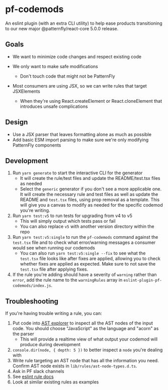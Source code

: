 # pf-codemods
An eslint plugin (with an extra CLI utility) to help ease products transitioning to our new major @patternfly/react-core 5.0.0 release.

## Goals
- We want to minimize code changes and respect existing code
- We only want to make safe modifications
  - Don't touch code that might not be PatternFly


- Most consumers are using JSX, so we can write rules that target JSXElements
  - When they're using React.createElement or React.cloneElement that introduces unsafe complications

## Design
- Use a JSX parser that leaves formatting alone as much as possible
- Add basic ESM import parsing to make sure we're only modifying PatternFly components

## Development

1. Run `yarn generate` to start the interactive CLI for the generator
    - It will create the rule/test files and update the README/test.tsx files as needed
    - Select the `generic` generator if you don't see a more applicable one. It will create the necessary rule and test files as well as update the README and `test.tsx` files, using prop removal as a template. This will give you a canvas to modify as needed for the specific codemod you're writing.
1. Run `yarn test:v5` to run tests for upgrading from v4 to v5
    - This will simply output which tests pass or fail
    - You can also replace `v5` with another version directory within the repo
1. Run `yarn test:v5:single` to run the `pf-codemods` command against the `test.tsx` file and to check what error/warning messages a consumer would see when running our codemods
    - You can also run `yarn test:v5:single --fix` to see what the `test.tsx` file looks like after fixes are applied, allowing you to check whether fixes are applied as expected. Make sure to not save the `test.tsx` file after applying fixes.
1. If the rule you're adding should have a severity of `warning` rather than `error`, add the rule name to the `warningRules` array in `eslint-plugin-pf-codemods/index.js`.

## Troubleshooting

If you're having trouble writing a rule, you can:
1. Put code into [AST explorer](https://astexplorer.net/) to inspect all the AST nodes of the input code. You should choose "JavaScript" as the language and "acorn" as the parser
    - This will provide a realtime view of what output your codemod will produce during development
1. `console.dir(node, { depth: 5 })` to better inspect a `node` you're dealing with
1. Write rule targeting an AST node that has all the information you need. Confirm AST node exists in `lib/rules/ast-node-types.d.ts`.
1. Ask in PF slack channels
1. See [eslint rule docs](https://eslint.org/docs/latest/developer-guide/working-with-rules) 
1. Look at similar existing rules as examples
